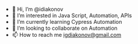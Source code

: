 - 👋 Hi, I’m @idiakonov
- 👀 I’m interested in Java Script, Automation, APIs
- 🌱 I’m currently learning Cypress Automation 
- 💞️ I’m looking to collaborate on Automation
- 📫 How to reach me igdiakonov@gmail.com

<!---
idiakonov/idiakonov is a ✨ special ✨ repository because its `README.md` (this file) appears on your GitHub profile.
You can click the Preview link to take a look at your changes.
--->
